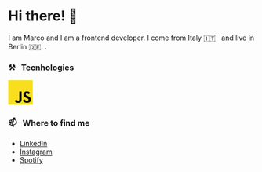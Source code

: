 # Hi there! 👋
I am Marco and I am a frontend developer. I come from Italy 🇮🇹 &nbsp; and live in Berlin 🇩🇪 &nbsp;. 


### ⚒ &nbsp; Tecnhologies
<img src="./svg/javascript.svg" alt="HTML 5 logo vector" height="50" > &nbsp; 
<!-- <img src="https://cdn.worldvectorlogo.com/logos/css-5.svg" alt="CSS3 logo vector" height="50" > &nbsp; 
<img src="https://cdn.worldvectorlogo.com/logos/javascript.svg" alt="JavaScript logo vector" height="50" > &nbsp; 
<img src="https://cdn.worldvectorlogo.com/logos/react-1.svg" alt="React logo vector" height="50" > &nbsp;
<img src="https://cdn.worldvectorlogo.com/logos/gatsby.svg" alt="Gatsby logo vector" height="50" > &nbsp;
<img src="https://cdn.worldvectorlogo.com/logos/nodejs-1.svg" alt="NodeJS logo vector" height="50"> &nbsp;
<img src="https://cdn.worldvectorlogo.com/logos/graphql.svg" alt="GraphQL logo vector" height="50" >  -->


### 📫 &nbsp; Where to find me
- [LinkedIn](https://linkedin.com/in/m-crippa/)
- [Instagram](https://instagram.com/ciainiss)
- [Spotify](https://open.spotify.com/artist/47cvRkUZz6IvCX02NfGL4q)


<!--
**ciainis/ciainis** is a ✨ _special_ ✨ repository because its `README.md` (this file) appears on your GitHub profile.

Here are some ideas to get you started:

- 🔭 I’m currently working on ...
- 🌱 I’m currently learning ...
- 👯 I’m looking to collaborate on ...
- 🤔 I’m looking for help with ...
- 💬 Ask me about ...
- 📫 How to reach me: ...
- 😄 Pronouns: ...
- ⚡ Fun fact: ...
-->
